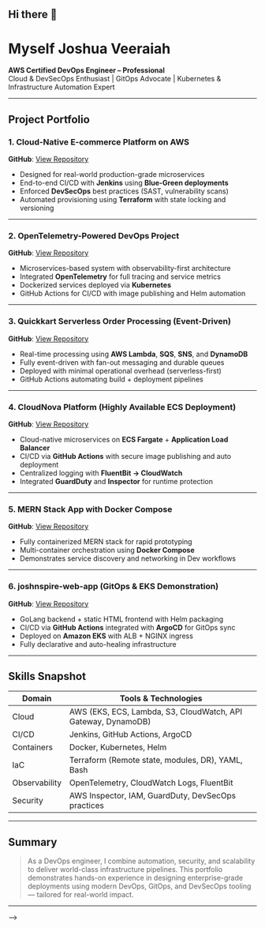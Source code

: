 ## Hi there 👋

# Myself Joshua Veeraiah 

**AWS Certified DevOps Engineer – Professional**  
Cloud & DevSecOps Enthusiast | GitOps Advocate | Kubernetes & Infrastructure Automation Expert

---

## Project Portfolio

### 1. Cloud-Native E-commerce Platform on AWS
**GitHub**: [View Repository](https://github.com/joshua1787/Cloud-Native-E-commerce-Platform-on-AWS-with-Jenkins-Based-DevSecOps-Pipeline-Blue-Green-Deployment.git)

- Designed for real-world production-grade microservices
- End-to-end CI/CD with **Jenkins** using **Blue-Green deployments**
- Enforced **DevSecOps** best practices (SAST, vulnerability scans)
- Automated provisioning using **Terraform** with state locking and versioning

---

### 2. OpenTelemetry-Powered DevOps Project
**GitHub**: [View Repository](https://github.com/joshua1787/ultimate-devops-project-demo.git)

- Microservices-based system with observability-first architecture
- Integrated **OpenTelemetry** for full tracing and service metrics
- Dockerized services deployed via **Kubernetes**
- GitHub Actions for CI/CD with image publishing and Helm automation

---

### 3. Quickkart Serverless Order Processing (Event-Driven)
**GitHub**: [View Repository](https://github.com/joshua1787/Quickkart-order-processing-Serverless.git)

- Real-time processing using **AWS Lambda**, **SQS**, **SNS**, and **DynamoDB**
- Fully event-driven with fan-out messaging and durable queues
- Deployed with minimal operational overhead (serverless-first)
- GitHub Actions automating build + deployment pipelines

---

### 4. CloudNova Platform (Highly Available ECS Deployment)
**GitHub**: [View Repository](https://github.com/joshua1787/cloudnova-platform.git)

- Cloud-native microservices on **ECS Fargate** + **Application Load Balancer**
- CI/CD via **GitHub Actions** with secure image publishing and auto deployment
- Centralized logging with **FluentBit → CloudWatch**
- Integrated **GuardDuty** and **Inspector** for runtime protection

---

### 5. MERN Stack App with Docker Compose
**GitHub**: [View Repository](https://github.com/iam-veeramalla/MERN-docker-compose.git)

- Fully containerized MERN stack for rapid prototyping
- Multi-container orchestration using **Docker Compose**
- Demonstrates service discovery and networking in Dev workflows

---

### 6. joshnspire-web-app (GitOps & EKS Demonstration)
**GitHub**: [View Repository](https://github.com/joshua1787/joshnspire-web-app.git)

- GoLang backend + static HTML frontend with Helm packaging
- CI/CD via **GitHub Actions** integrated with **ArgoCD** for GitOps sync
- Deployed on **Amazon EKS** with ALB + NGINX ingress
- Fully declarative and auto-healing infrastructure

---

## Skills Snapshot

| Domain         | Tools & Technologies                                         |
|----------------|--------------------------------------------------------------|
| Cloud          | AWS (EKS, ECS, Lambda, S3, CloudWatch, API Gateway, DynamoDB) |
| CI/CD          | Jenkins, GitHub Actions, ArgoCD                             |
| Containers     | Docker, Kubernetes, Helm                                    |
| IaC            | Terraform (Remote state, modules, DR), YAML, Bash           |
| Observability  | OpenTelemetry, CloudWatch Logs, FluentBit                   |
| Security       | AWS Inspector, IAM, GuardDuty, DevSecOps practices          |

---

## Summary

> As a DevOps engineer, I combine automation, security, and scalability to deliver world-class infrastructure pipelines. This portfolio demonstrates hands-on experience in designing enterprise-grade deployments using modern DevOps, GitOps, and DevSecOps tooling — tailored for real-world impact.

---

-->
